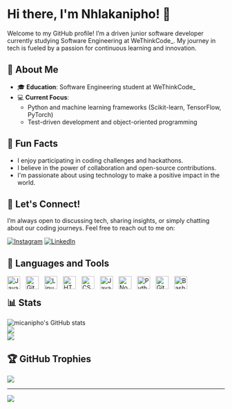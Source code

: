 # Hi there, I'm Nhlakanipho! 👋

Welcome to my GitHub profile! I’m a driven junior software developer currently studying Software Engineering at WeThinkCode_. My journey in tech is fueled by a passion for continuous learning and innovation.

## 🌱 About Me

- 🎓 **Education**: Software Engineering student at WeThinkCode_  
- 💻 **Current Focus**: 
  - Python and machine learning frameworks (Scikit-learn, TensorFlow, PyTorch)
  - Test-driven development and object-oriented programming

## 🌟 Fun Facts

- I enjoy participating in coding challenges and hackathons.
- I believe in the power of collaboration and open-source contributions.
- I'm passionate about using technology to make a positive impact in the world.

## 💬 Let's Connect!

I’m always open to discussing tech, sharing insights, or simply chatting about our coding journeys. Feel free to reach out to me on:

[![Instagram](https://img.shields.io/badge/Instagram-%23E4405F.svg?logo=Instagram&logoColor=white)](https://www.instagram.com/nipho_nq/) [![LinkedIn](https://img.shields.io/badge/LinkedIn-%230077B5.svg?logo=linkedin&logoColor=white)](https://www.linkedin.com/in/nhlakanipho-masilela-45875025b/) 

## 🧰 Languages and Tools

<img align="left" alt="Java" width="30px" style="padding-right:10px;" src="https://cdn.jsdelivr.net/gh/devicons/devicon/icons/java/java-original.svg"/>
<img align="left" alt="Git" width="30px" style="padding-right:10px;" src="https://cdn.jsdelivr.net/gh/devicons/devicon/icons/git/git-original.svg" />
<img align="left" alt="Linux" width="30px" style="padding-right:10px;" src="https://cdn.jsdelivr.net/gh/devicons/devicon/icons/linux/linux-original.svg" />
<img align="left" alt="HTML" width="30px" style="padding-right:10px;" src="https://cdn.jsdelivr.net/gh/devicons/devicon/icons/html5/html5-plain.svg" />
<img align="left" alt="CSS" width="30px" style="padding-right:10px;" src="https://cdn.jsdelivr.net/gh/devicons/devicon/icons/css3/css3-plain.svg" />
<img align="left" alt="JavaScript" width="30px" style="padding-right:10px;" src="https://cdn.jsdelivr.net/gh/devicons/devicon/icons/javascript/javascript-plain.svg" />
<img align="left" alt="NodeJS" width="30px" style="padding-right:10px;" src="https://cdn.jsdelivr.net/gh/devicons/devicon/icons/nodejs/nodejs-original.svg" />
<img align="left" alt="Python" width="30px" style="padding-right:10px;" src="https://cdn.jsdelivr.net/gh/devicons/devicon/icons/python/python-plain.svg" />
<img align="left" alt="GitHub" width="30px" style="padding-right:10px;" src="https://cdn.jsdelivr.net/gh/devicons/devicon/icons/github/github-original.svg" />
<img align="left" alt="Bash" width="30px" style="padding-right:10px;" src="https://cdn.jsdelivr.net/gh/devicons/devicon/icons/bash/bash-original.svg" />
<br >

## 📊 Stats

![micanipho's GitHub stats](https://github-readme-stats.vercel.app/api?username=micanipho&show_icons=true&theme=gruvbox)<br/>
![](https://github-readme-streak-stats.herokuapp.com/?user=micanipho&theme=dark&hide_border=false)<br/>
![](https://github-readme-stats.vercel.app/api/top-langs/?username=micanipho&theme=dark&hide_border=false&include_all_commits=true&count_private=true&layout=compact)

## 🏆 GitHub Trophies
![](https://github-profile-trophy.vercel.app/?username=micanipho&theme=radical&no-frame=false&no-bg=true&margin-w=4)

---
[![](https://visitcount.itsvg.in/api?id=micanipho&icon=0&color=0)](https://visitcount.itsvg.in)
